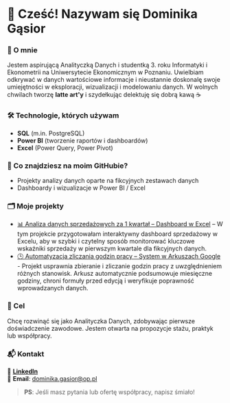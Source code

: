 # 👋 Cześć! Nazywam się Dominika Gąsior

### 🎯 O mnie
Jestem aspirującą Analityczką Danych i studentką 3. roku Informatyki i Ekonometrii na Uniwersytecie Ekonomicznym w Poznaniu. Uwielbiam odkrywać w danych wartościowe informacje i nieustannie doskonalę swoje umiejętności w eksploracji, wizualizacji i modelowaniu danych. W wolnych chwilach tworzę **latte art'y** i szydełkując delektuję się dobrą kawą  ☕

### 🛠 Technologie, których używam
- **SQL** (m.in. PostgreSQL)
- **Power BI** (tworzenie raportów i dashboardów)
- **Excel** (Power Query, Power Pivot)

### 📂 Co znajdziesz na moim GitHubie?
- Projekty analizy danych oparte na fikcyjnych zestawach danych
- Dashboardy i wizualizacje w Power BI / Excel

### 🗂 Moje projekty
- [📊 Analiza danych sprzedażowych za 1 kwartał – Dashboard w Excel](https://github.com/DominikaGasior/analiza_danych_sprzedazowych_1_kwartal) – W tym projekcie przygotowałam interaktywny dashboard sprzedażowy w Excelu, aby w szybki i czytelny sposób monitorować kluczowe wskaźniki sprzedaży w pierwszym kwartale dla fikcyjnych danych.
- [🕒 Automatyzacja zliczania godzin pracy – System w Arkuszach Google](https://github.com/DominikaGasior/automatyzacja_zliczania_godzin_pracy) - Projekt usprawnia zbieranie i zliczanie godzin pracy z uwzględnieniem różnych stanowisk. Arkusz automatycznie podsumowuje miesięczne godziny, chroni formuły przed edycją i weryfikuje poprawność wprowadzanych danych.

### 🚀 Cel
Chcę rozwinąć się jako Analityczka Danych, zdobywając pierwsze doświadczenie zawodowe. Jestem otwarta na propozycje stażu, praktyk lub współpracy.

### 📬 Kontakt
🔗 [**LinkedIn**](linkedin.com/in/dominika-gąsior-247402336)  
📧 **Email**: [dominika.gasior@op.pl](mailto:dominika.gasior@op.pl)

> **PS**: Jeśli masz pytania lub ofertę współpracy, napisz śmiało!




